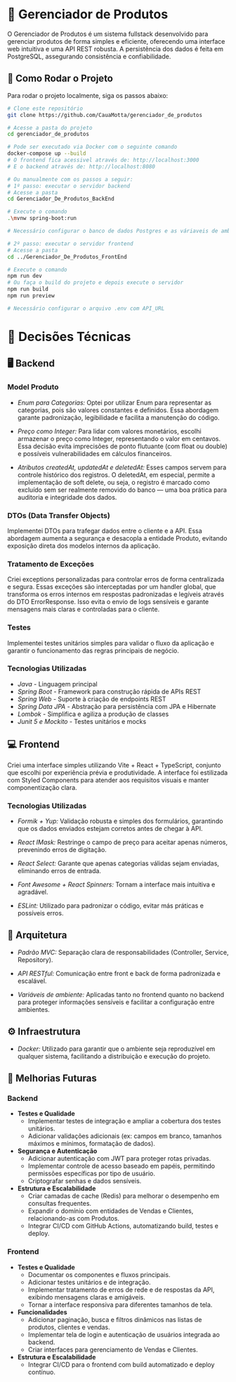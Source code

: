 # 🧾 Gerenciador de Produtos

O Gerenciador de Produtos é um sistema fullstack desenvolvido para gerenciar produtos de forma simples e eficiente, oferecendo uma interface web intuitiva e uma API REST robusta.
A persistência dos dados é feita em PostgreSQL, assegurando consistência e confiabilidade.

## 📄 Como Rodar o Projeto

Para rodar o projeto localmente, siga os passos abaixo:

```sh
# Clone este repositório
git clone https://github.com/CauaMotta/gerenciador_de_produtos

# Acesse a pasta do projeto
cd gerenciador_de_produtos

# Pode ser executado via Docker com o seguinte comando
docker-compose up --build
# O frontend fica acessivel através de: http://localhost:3000
# E o backend através de: http://localhost:8080

# Ou manualmente com os passos a seguir:
# 1º passo: executar o servidor backend
# Acesse a pasta
cd Gerenciador_De_Produtos_BackEnd

# Execute o comando
.\mvnw spring-boot:run

# Necessário configurar o banco de dados Postgres e as váriaveis de ambiente

# 2º passo: executar o servidor frontend
# Acesse a pasta
cd ../Gerenciador_De_Produtos_FrontEnd

# Execute o comando
npm run dev
# Ou faça o build do projeto e depois execute o servidor
npm run build
npm run preview

# Necessário configurar o arquivo .env com API_URL
```

# 🧩 Decisões Técnicas

## 🖥️ Backend

### Model Produto

- _Enum para Categorias:_
  Optei por utilizar Enum para representar as categorias, pois são valores constantes e definidos. Essa abordagem garante padronização, legibilidade e facilita a manutenção do código.

- _Preço como Integer:_
  Para lidar com valores monetários, escolhi armazenar o preço como Integer, representando o valor em centavos. Essa decisão evita imprecisões de ponto flutuante (com float ou double) e possíveis vulnerabilidades em cálculos financeiros.

- _Atributos createdAt, updatedAt e deletedAt:_
  Esses campos servem para controle histórico dos registros. O deletedAt, em especial, permite a implementação de soft delete, ou seja, o registro é marcado como excluído sem ser realmente removido do banco — uma boa prática para auditoria e integridade dos dados.

### DTOs (Data Transfer Objects)

Implementei DTOs para trafegar dados entre o cliente e a API. Essa abordagem aumenta a segurança e desacopla a entidade Produto, evitando exposição direta dos modelos internos da aplicação.

### Tratamento de Exceções

Criei exceptions personalizadas para controlar erros de forma centralizada e segura.
Essas exceções são interceptadas por um handler global, que transforma os erros internos em respostas padronizadas e legíveis através do DTO ErrorResponse.
Isso evita o envio de logs sensíveis e garante mensagens mais claras e controladas para o cliente.

### Testes

Implementei testes unitários simples para validar o fluxo da aplicação e garantir o funcionamento das regras principais de negócio.

### Tecnologias Utilizadas

- _Java_ - Linguagem principal
- _Spring Boot_ - Framework para construção rápida de APIs REST
- _Spring Web_ - Suporte à criação de endpoints REST
- _Spring Data JPA_ - Abstração para persistência com JPA e Hibernate
- _Lombok_ - Simplifica e agiliza a produção de classes
- _Junit 5 e Mockito_ - Testes unitários e mocks

## 💻 Frontend

Criei uma interface simples utilizando Vite + React + TypeScript, conjunto que escolhi por experiência prévia e produtividade.
A interface foi estilizada com Styled Components para atender aos requisitos visuais e manter componentização clara.

### Tecnologias Utilizadas

- _Formik + Yup:_
  Validação robusta e simples dos formulários, garantindo que os dados enviados estejam corretos antes de chegar à API.

- _React IMask:_
  Restringe o campo de preço para aceitar apenas números, prevenindo erros de digitação.

- _React Select:_
  Garante que apenas categorias válidas sejam enviadas, eliminando erros de entrada.

- _Font Awesome + React Spinners:_
  Tornam a interface mais intuitiva e agradável.

- _ESLint:_
  Utilizado para padronizar o código, evitar más práticas e possíveis erros.

## 🧱 Arquitetura

- _Padrão MVC:_
  Separação clara de responsabilidades (Controller, Service, Repository).

- _API RESTful:_
  Comunicação entre front e back de forma padronizada e escalável.

- _Variáveis de ambiente:_
  Aplicadas tanto no frontend quanto no backend para proteger informações sensíveis e facilitar a configuração entre ambientes.

## ⚙️ Infraestrutura

- _Docker:_
  Utilizado para garantir que o ambiente seja reproduzível em qualquer sistema, facilitando a distribuição e execução do projeto.

## 🚀 Melhorias Futuras

### Backend

- **Testes e Qualidade**
  - Implementar testes de integração e ampliar a cobertura dos testes unitários.
  - Adicionar validações adicionais (ex: campos em branco, tamanhos máximos e mínimos, formatação de dados).
- **Segurança e Autenticação**
  - Adicionar autenticação com JWT para proteger rotas privadas.
  - Implementar controle de acesso baseado em papéis, permitindo permissões específicas por tipo de usuário.
  - Criptografar senhas e dados sensíveis.
- **Estrutura e Escalabilidade**
  - Criar camadas de cache (Redis) para melhorar o desempenho em consultas frequentes.
  - Expandir o domínio com entidades de Vendas e Clientes, relacionando-as com Produtos.
  - Integrar CI/CD com GitHub Actions, automatizando build, testes e deploy.

### Frontend

- **Testes e Qualidade**
  - Documentar os componentes e fluxos principais.
  - Adicionar testes unitários e de integração.
  - Implementar tratamento de erros de rede e de respostas da API, exibindo mensagens claras e amigáveis.
  - Tornar a interface responsiva para diferentes tamanhos de tela.
- **Funcionalidades**
  - Adicionar paginação, busca e filtros dinâmicos nas listas de produtos, clientes e vendas.
  - Implementar tela de login e autenticação de usuários integrada ao backend.
  - Criar interfaces para gerenciamento de Vendas e Clientes.
- **Estrutura e Escalabilidade**
  - Integrar CI/CD para o frontend com build automatizado e deploy contínuo.
